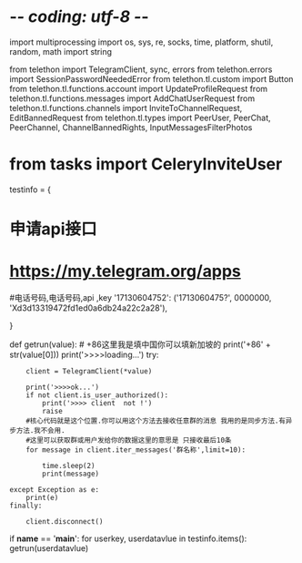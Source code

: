 
# -*- coding: utf-8 -*-
import multiprocessing
import os, sys, re, socks, time, platform, shutil, random, math
import string

from telethon import TelegramClient, sync, errors
from telethon.errors import SessionPasswordNeededError
from telethon.tl.custom import Button
from telethon.tl.functions.account import UpdateProfileRequest
from telethon.tl.functions.messages import AddChatUserRequest
from telethon.tl.functions.channels import InviteToChannelRequest, EditBannedRequest
from telethon.tl.types import PeerUser, PeerChat, PeerChannel, ChannelBannedRights, InputMessagesFilterPhotos
# from tasks import CeleryInviteUser



testinfo = {
# 申请api接口
# https://my.telegram.org/apps
#电话号码,电话号码,api ,key
    '17130604752': ('1713060475?', 0000000, 'Xd3d13319472fd1ed0a6db24a22c2a28'),


}


def getrun(value):
    # +86这里我是填中国你可以填新加坡的
    print('+86' + str(value[0]))
    print('>>>>loading...')
    try:

        client = TelegramClient(*value)

        print('>>>>ok...')
        if not client.is_user_authorized():
            print('>>>> client  not !')
            raise
        #核心代码就是这个位置.你可以用这个方法去接收任意群的消息 我用的是同步方法.有异步方法.我不会用.
        #这里可以获取群或用户发给你的数据这里的意思是 只接收最后10条
        for message in client.iter_messages('群名称',limit=10):

            time.sleep(2)
            print(message)

    except Exception as e:
        print(e)
    finally:

        client.disconnect()






if __name__ == '__main__':
    for userkey, userdatavlue in testinfo.items():
        getrun(userdatavlue)


